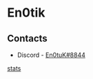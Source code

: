 # En0tik
## Contacts
- Discord - [En0tuK#8844](hello.md)

[stats](https://github-readme-stats.vercel.app/api?username=en0tuk&show_icons=true&theme=tokyonight)

<!--
**Rogalik-play/Rogalik-play** is a ✨ _special_ ✨ repository because its `README.md` (this file) appears on your GitHub profile.

Here are some ideas to get you started:

- 🔭 I’m currently working on ...
- 🌱 I’m currently learning ...
- 👯 I’m looking to collaborate on ...
- 🤔 I’m looking for help with ...
- 💬 Ask me about ...
- 📫 How to reach me: ...
- 😄 Pronouns: ...
- ⚡ Fun fact: ...
-->

